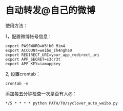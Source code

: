自动转发@自己的微博
===================


使用方法：

1，配置微博帐号信息：

    export PASSWORD=W3!b0_Mim4
    export ACCOUNT=weibo_zh4ngha0
    export REDIRECT_URI=your_app_redirect_uri
    export APP_SECRET=s3cr3t
    export APP_KEY=iamappkey

2, 设置crontab：

    crontab -e

添加每五分钟检查一次是否有人@：

    */5 * * * * python PATH/TO/syclover_auto_weibo.py
